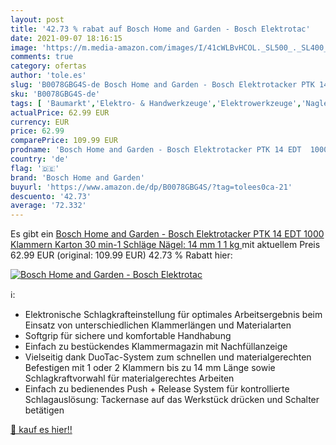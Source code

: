 ```yaml
---
layout: post
title: '42.73 % rabat auf Bosch Home and Garden - Bosch Elektrotac'
date: 2021-09-07 18:16:15
image: 'https://m.media-amazon.com/images/I/41cWLBvHCOL._SL500_._SL400_.jpg'
comments: true
category: ofertas
author: 'tole.es'
slug: 'B0078GBG4S-de Bosch Home and Garden - Bosch Elektrotacker PTK 14 EDT...'
sku: 'B0078GBG4S-de'
tags: [ 'Baumarkt','Elektro- & Handwerkzeuge','Elektrowerkzeuge','Nagler & Tacker','bosch home and garden', ]
actualPrice: 62.99 EUR
currency: EUR
price: 62.99
comparePrice: 109.99 EUR
prodname: 'Bosch Home and Garden - Bosch Elektrotacker PTK 14 EDT  1000 Klammern  Karton  30 min-1 Schläge  Nägel: 14 mm  1 1 kg '
country: 'de'
flag: '🇩🇪'
brand: 'Bosch Home and Garden'
buyurl: 'https://www.amazon.de/dp/B0078GBG4S/?tag=tolees0ca-21'
descuento: '42.73'
average: '72.332'
---
```


Es gibt ein [Bosch Home and Garden - Bosch Elektrotacker PTK 14 EDT  1000 Klammern  Karton  30 min-1 Schläge  Nägel: 14 mm  1 1 kg ](https://www.amazon.de/dp/B0078GBG4S/?tag=tolees0ca-21) mit aktuellem Preis 62.99 EUR (original: 109.99 EUR) 42.73 % Rabatt hier:

[![Bosch Home and Garden - Bosch Elektrotac](https://m.media-amazon.com/images/I/41cWLBvHCOL._SL500_._SL400_.jpg)](https://www.amazon.de/dp/B0078GBG4S/?tag=tolees0ca-21)

ℹ️:

- Elektronische Schlagkrafteinstellung für optimales Arbeitsergebnis beim Einsatz von unterschiedlichen Klammerlängen und Materialarten
- Softgrip für sichere und komfortable Handhabung
- Einfach zu bestückendes Klammermagazin mit Nachfüllanzeige
- Vielseitig dank DuoTac-System zum schnellen und materialgerechten Befestigen mit 1 oder 2 Klammern bis zu 14 mm Länge sowie Schlagkraftvorwahl für materialgerechtes Arbeiten
- Einfach zu bedienendes Push + Release System für kontrollierte Schlagauslösung: Tackernase auf das Werkstück drücken und Schalter betätigen

[🛒 kauf es hier!!](https://www.amazon.de/dp/B0078GBG4S/?tag=tolees0ca-21)
